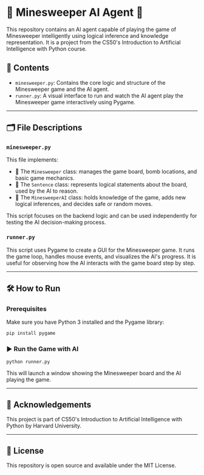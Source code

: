 # 🧠 Minesweeper AI Agent 🎯

This repository contains an AI agent capable of playing the game of Minesweeper intelligently using logical inference and knowledge representation. It is a project from the CS50's Introduction to Artificial Intelligence with Python course.

## 📁 Contents

* `minesweeper.py`: Contains the core logic and structure of the Minesweeper game and the AI agent.
* `runner.py`: A visual interface to run and watch the AI agent play the Minesweeper game interactively using Pygame.

---

## 🗂️ File Descriptions

### `minesweeper.py`

This file implements:

* 🧩 The `Minesweeper` class: manages the game board, bomb locations, and basic game mechanics.
* 🧾 The `Sentence` class: represents logical statements about the board, used by the AI to reason.
* 🤖 The `MinesweeperAI` class: holds knowledge of the game, adds new logical inferences, and decides safe or random moves.

This script focuses on the backend logic and can be used independently for testing the AI decision-making process.

### `runner.py`

This script uses Pygame to create a GUI for the Minesweeper game. It runs the game loop, handles mouse events, and visualizes the AI's progress. It is useful for observing how the AI interacts with the game board step by step.

---

## 🛠️ How to Run

### Prerequisites

Make sure you have Python 3 installed and the Pygame library:

```bash
pip install pygame
```

### ▶️ Run the Game with AI

```bash
python runner.py
```

This will launch a window showing the Minesweeper board and the AI playing the game.

---

## 🙏 Acknowledgements

This project is part of CS50's Introduction to Artificial Intelligence with Python by Harvard University.

---

## 📜 License

This repository is open source and available under the MIT License.

